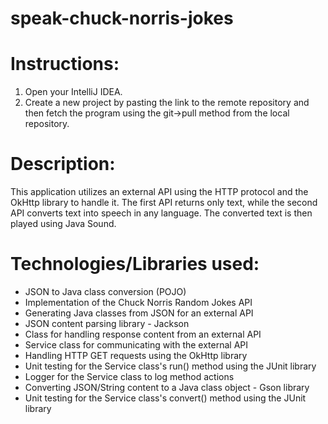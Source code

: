 # speak-chuck-norris-jokes

# Instructions:
1. Open your IntelliJ IDEA.
2. Create a new project by pasting the link to the remote repository and then fetch the program using the git->pull method from the local repository.

# Description:
This application utilizes an external API using the HTTP protocol and the OkHttp library to handle it.
The first API returns only text, while the second API converts text into speech in any language.
The converted text is then played using Java Sound.

# Technologies/Libraries used:
- JSON to Java class conversion (POJO)
- Implementation of the Chuck Norris Random Jokes API
- Generating Java classes from JSON for an external API
- JSON content parsing library - Jackson
- Class for handling response content from an external API
- Service class for communicating with the external API
- Handling HTTP GET requests using the OkHttp library
- Unit testing for the Service class's run() method using the JUnit library
- Logger for the Service class to log method actions
- Converting JSON/String content to a Java class object - Gson library
- Unit testing for the Service class's convert() method using the JUnit library
